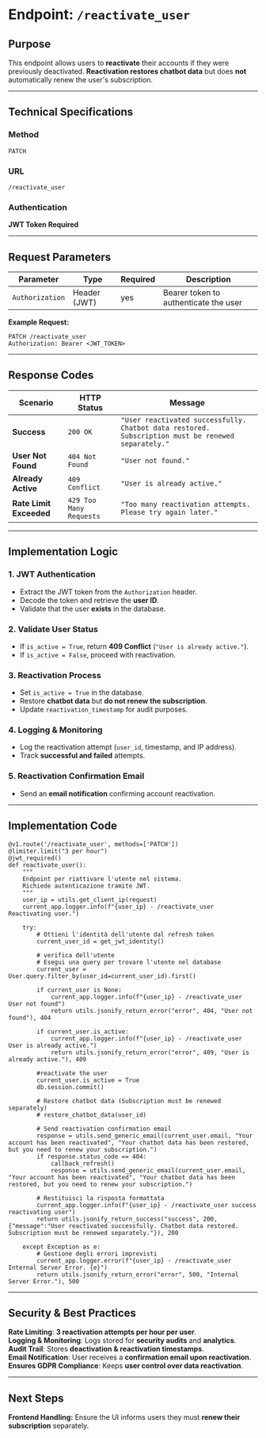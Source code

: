 
# **Endpoint: `/reactivate_user`**

## **Purpose**
This endpoint allows users to **reactivate** their accounts if they were previously deactivated. **Reactivation restores chatbot data** but does **not** automatically renew the user's subscription.

---

## **Technical Specifications**

### **Method**
`PATCH`

### **URL**
`/reactivate_user`

### **Authentication**
**JWT Token Required**

---

## **Request Parameters**

| **Parameter**  | **Type**  | **Required** | **Description** |
|---------------|-----------|--------------|-----------------|
| `Authorization` | Header (JWT) | yes | Bearer token to authenticate the user |

**Example Request:**
```
PATCH /reactivate_user
Authorization: Bearer <JWT_TOKEN>
```

---

## **Response Codes**

| **Scenario** | **HTTP Status** | **Message** |
|-------------|----------------|-------------|
|  **Success** | `200 OK` | `"User reactivated successfully. Chatbot data restored. Subscription must be renewed separately."` |
|  **User Not Found** | `404 Not Found` | `"User not found."` |
|  **Already Active** | `409 Conflict` | `"User is already active."` |
|  **Rate Limit Exceeded** | `429 Too Many Requests` | `"Too many reactivation attempts. Please try again later."` |

---

## **Implementation Logic**

### **1. JWT Authentication**
- Extract the JWT token from the `Authorization` header.
- Decode the token and retrieve the **user ID**.
- Validate that the user **exists** in the database.

### **2. Validate User Status**
- If `is_active = True`, return **409 Conflict** (`"User is already active."`).
- If `is_active = False`, proceed with reactivation.

### **3. Reactivation Process**
- Set `is_active = True` in the database.
- Restore **chatbot data** but **do not renew the subscription**.
- Update `reactivation_timestamp` for audit purposes.

### **4. Logging & Monitoring**
- Log the reactivation attempt (`user_id`, timestamp, and IP address).
- Track **successful and failed** attempts.

### **5. Reactivation Confirmation Email**
- Send an **email notification** confirming account reactivation.

---

## **Implementation Code**
```
@v1.route('/reactivate_user', methods=['PATCH'])
@limiter.limit("3 per hour")
@jwt_required()
def reactivate_user():
    """
    Endpoint per riattivare l'utente nel sistema.
    Richiede autenticazione tramite JWT.
    """
    user_ip = utils.get_client_ip(request)
    current_app.logger.info(f"{user_ip} - /reactivate_user Reactivating user.")

    try:
        # Ottieni l'identità dell'utente dal refresh token
        current_user_id = get_jwt_identity()

        # verifica dell'utente
        # Esegui una query per trovare l'utente nel database
        current_user = User.query.filter_by(user_id=current_user_id).first()

        if current_user is None:
            current_app.logger.info(f"{user_ip} - /reactivate_user User not found")
            return utils.jsonify_return_error("error", 404, "User not found"), 404

        if current_user.is_active:
            current_app.logger.info(f"{user_ip} - /reactivate_user User is already active.")
            return utils.jsonify_return_error("error", 409, "User is already active."), 409
        
        #reactivate the user
        current_user.is_active = True
        db.session.commit()        

        # Restore chatbot data (Subscription must be renewed separately)
        # restore_chatbot_data(user_id)

        # Send reactivation confirmation email
        response = utils.send_generic_email(current_user.email, "Your account has been reactivated", "Your chatbot data has been restored, but you need to renew your subscription.")
        if response.status_code == 404:
            callback_refresh()
            response = utils.send_generic_email(current_user.email, "Your account has been reactivated", "Your chatbot data has been restored, but you need to renew your subscription.")

        # Restituisci la risposta formattata
        current_app.logger.info(f"{user_ip} - /reactivate_user success reactivating user")
        return utils.jsonify_return_success("success", 200, {"message":"User reactivated successfully. Chatbot data restored. Subscription must be renewed separately."}), 200
    
    except Exception as e:
        # Gestione degli errori imprevisti
        current_app.logger.error(f"{user_ip} - /reactivate_user Internal Server Error. {e}")
        return utils.jsonify_return_error("error", 500, "Internal Server Error."), 500
```

---

## **Security & Best Practices**
 **Rate Limiting**: **3 reactivation attempts per hour per user**.  
 **Logging & Monitoring**: Logs stored for **security audits** and **analytics**.  
 **Audit Trail**: Stores **deactivation & reactivation timestamps**.  
 **Email Notification**: User receives a **confirmation email upon reactivation**.  
 **Ensures GDPR Compliance**: Keeps **user control over data reactivation**.  

---

## **Next Steps**
**Frontend Handling:** Ensure the UI informs users they must **renew their subscription** separately.  
